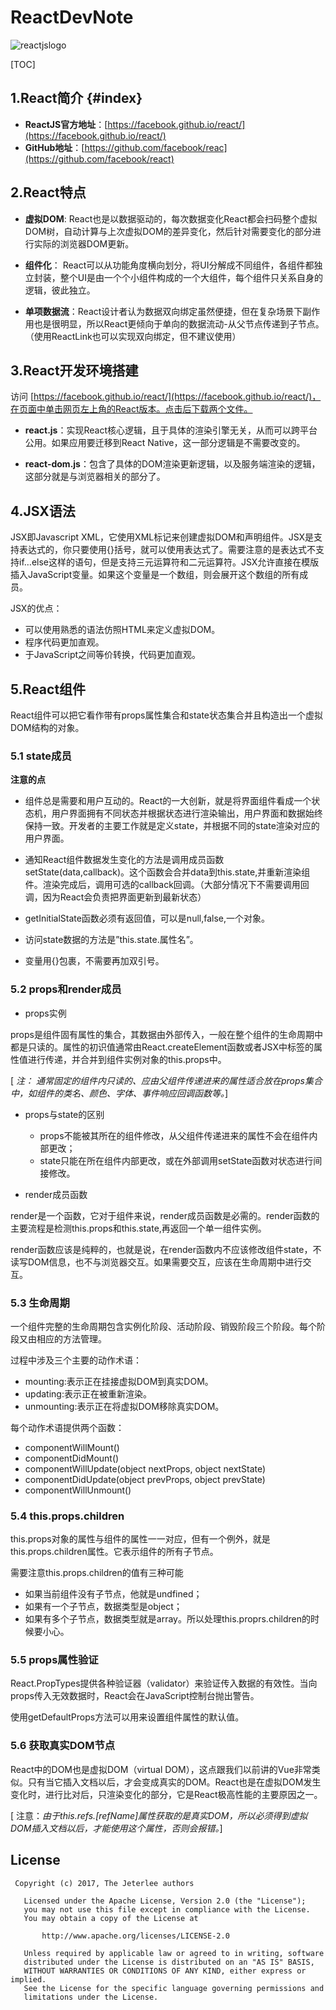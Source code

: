# ReactDevNote

![reactjslogo](https://ss2.bdstatic.com/70cFvnSh_Q1YnxGkpoWK1HF6hhy/it/u=1887081804,2705256642&fm=27&gp=0.jpg)

[TOC]

## 1.React简介 {#index}

- **ReactJS官方地址**：[https://facebook.github.io/react/](https://facebook.github.io/react/)
- **GitHub地址**：[https://github.com/facebook/reac](https://github.com/facebook/react)

## 2.React特点

- **虚拟DOM**: React也是以数据驱动的，每次数据变化React都会扫码整个虚拟DOM树，自动计算与上次虚拟DOM的差异变化，然后针对需要变化的部分进行实际的浏览器DOM更新。

- **组件化**： React可以从功能角度横向划分，将UI分解成不同组件，各组件都独立封装，整个UI是由一个个小组件构成的一个大组件，每个组件只关系自身的逻辑，彼此独立。

- **单项数据流**：React设计者认为数据双向绑定虽然便捷，但在复杂场景下副作用也是很明显，所以React更倾向于单向的数据流动-从父节点传递到子节点。（使用ReactLink也可以实现双向绑定，但不建议使用）

## 3.React开发环境搭建 

访问 [https://facebook.github.io/react/](https://facebook.github.io/react/)，在页面中单击网页左上角的React版本。点击后下载两个文件。

- **react.js**：实现React核心逻辑，且于具体的渲染引擎无关，从而可以跨平台公用。如果应用要迁移到React Native，这一部分逻辑是不需要改变的。

- **react-dom.js**：包含了具体的DOM渲染更新逻辑，以及服务端渲染的逻辑，这部分就是与浏览器相关的部分了。

## 4.JSX语法 

JSX即Javascript XML，它使用XML标记来创建虚拟DOM和声明组件。JSX是支持表达式的，你只要使用{}括号，就可以使用表达式了。需要注意的是表达式不支持if…else这样的语句，但是支持三元运算符和二元运算符。JSX允许直接在模版插入JavaScript变量。如果这个变量是一个数组，则会展开这个数组的所有成员。

JSX的优点：

- 可以使用熟悉的语法仿照HTML来定义虚拟DOM。
- 程序代码更加直观。
- 于JavaScript之间等价转换，代码更加直观。

## 5.React组件

React组件可以把它看作带有props属性集合和state状态集合并且构造出一个虚拟DOM结构的对象。

### 5.1 state成员

**注意的点** 

- 组件总是需要和用户互动的。React的一大创新，就是将界面组件看成一个状态机，用户界面拥有不同状态并根据状态进行渲染输出，用户界面和数据始终保持一致。开发者的主要工作就是定义state，并根据不同的state渲染对应的用户界面。

- 通知React组件数据发生变化的方法是调用成员函数setState(data,callback)。这个函数会合并data到this.state,并重新渲染组件。渲染完成后，调用可选的callback回调。（大部分情况下不需要调用回调，因为React会负责把界面更新到最新状态）

- getInitialState函数必须有返回值，可以是null,false,一个对象。

- 访问state数据的方法是”this.state.属性名”。

- 变量用{}包裹，不需要再加双引号。

### 5.2 props和render成员

- props实例

props是组件固有属性的集合，其数据由外部传入，一般在整个组件的生命周期中都是只读的。属性的初识值通常由React.createElement函数或者JSX中标签的属性值进行传递，并合并到组件实例对象的this.props中。

[ *注： 通常固定的组件内只读的、应由父组件传递进来的属性适合放在props集合中，如组件的类名、颜色、字体、事件响应回调函数等。*]

- props与state的区别

    - props不能被其所在的组件修改，从父组件传递进来的属性不会在组件内部更改；
    - state只能在所在组件内部更改，或在外部调用setState函数对状态进行间接修改。

- render成员函数

render是一个函数，它对于组件来说，render成员函数是必需的。render函数的主要流程是检测this.props和this.state,再返回一个单一组件实例。

render函数应该是纯粹的，也就是说，在render函数内不应该修改组件state，不读写DOM信息，也不与浏览器交互。如果需要交互，应该在生命周期中进行交互。

### 5.3 生命周期

一个组件完整的生命周期包含实例化阶段、活动阶段、销毁阶段三个阶段。每个阶段又由相应的方法管理。

过程中涉及三个主要的动作术语：

- mounting:表示正在挂接虚拟DOM到真实DOM。
- updating:表示正在被重新渲染。
- unmounting:表示正在将虚拟DOM移除真实DOM。

每个动作术语提供两个函数：

- componentWillMount()
- componentDidMount()
- componentWillUpdate(object nextProps, object nextState)
- componentDidUpdate(object prevProps, object prevState)
- componentWillUnmount()

### 5.4 this.props.children

this.props对象的属性与组件的属性一一对应，但有一个例外，就是this.props.children属性。它表示组件的所有子节点。

需要注意this.props.children的值有三种可能

- 如果当前组件没有子节点，他就是undfined；
- 如果有一个子节点，数据类型是object；
- 如果有多个子节点，数据类型就是array。所以处理this.proprs.children的时候要小心。

### 5.5 props属性验证

React.PropTypes提供各种验证器（validator）来验证传入数据的有效性。当向props传入无效数据时，React会在JavaScript控制台抛出警告。

使用getDefaultProps方法可以用来设置组件属性的默认值。

### 5.6 获取真实DOM节点

React中的DOM也是虚拟DOM（virtual DOM），这点跟我们以前讲的Vue非常类似。只有当它插入文档以后，才会变成真实的DOM。React也是在虚拟DOM发生变化时，进行比对后，只渲染变化的部分，它是React极高性能的主要原因之一。

[ 注意：*由于this.refs.[refName]属性获取的是真实DOM，所以必须得到虚拟DOM插入文档以后，才能使用这个属性，否则会报错。*]

## License

```
 Copyright (c) 2017, The Jeterlee authors 

   Licensed under the Apache License, Version 2.0 (the "License");
   you may not use this file except in compliance with the License.
   You may obtain a copy of the License at

       http://www.apache.org/licenses/LICENSE-2.0

   Unless required by applicable law or agreed to in writing, software
   distributed under the License is distributed on an "AS IS" BASIS,
   WITHOUT WARRANTIES OR CONDITIONS OF ANY KIND, either express or implied.
   See the License for the specific language governing permissions and
   limitations under the License.
```

